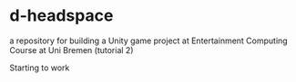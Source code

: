 # d-headspace
a repository for building a Unity game project at Entertainment Computing Course at Uni Bremen (tutorial 2)

Starting to work
